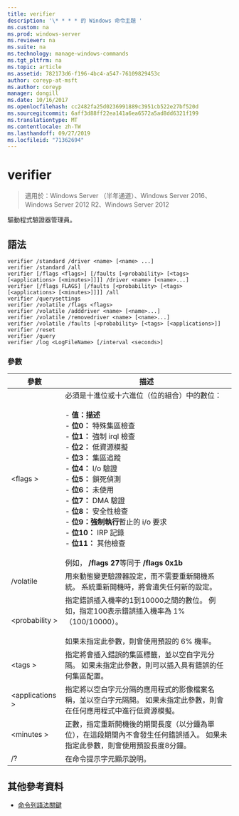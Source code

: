 ```yaml
---
title: verifier
description: '\* * * * 的 Windows 命令主題 '
ms.custom: na
ms.prod: windows-server
ms.reviewer: na
ms.suite: na
ms.technology: manage-windows-commands
ms.tgt_pltfrm: na
ms.topic: article
ms.assetid: 782173d6-f196-4bc4-a547-76109829453c
author: coreyp-at-msft
ms.author: coreyp
manager: dongill
ms.date: 10/16/2017
ms.openlocfilehash: cc2482fa25d0236991889c3951cb522e27bf520d
ms.sourcegitcommit: 6aff3d88ff22ea141a6ea6572a5ad8dd6321f199
ms.translationtype: MT
ms.contentlocale: zh-TW
ms.lasthandoff: 09/27/2019
ms.locfileid: "71362694"
---
```

# <a name="verifier"></a>verifier

>適用於：Windows Server （半年通道）、Windows Server 2016、Windows Server 2012 R2、Windows Server 2012

驅動程式驗證器管理員。  

## <a name="syntax"></a>語法  
```  
verifier /standard /driver <name> [<name> ...]  
verifier /standard /all  
verifier [/flags <flags>] [/faults [<probability> [<tags> [<applications> [<minutes>]]]] /driver <name> [<name>...]  
verifier [/flags FLAGS] [/faults [<probability> [<tags> [<applications> [<minutes>]]]] /all  
verifier /querysettings  
verifier /volatile /flags <flags>  
verifier /volatile /adddriver <name> [<name>...]  
verifier /volatile /removedriver <name> [<name>...]  
verifier /volatile /faults [<probability> [<tags> [<applications>]]  
verifier /reset  
verifier /query  
verifier /log <LogFileName> [/interval <seconds>]  
```  
### <a name="parameters"></a>參數  
|參數|描述|  
|-------|--------|  
|\<flags >|必須是十進位或十六進位（位的組合）中的數位：<br /><br />-   **值：描述**<br />-   **位0：** 特殊集區檢查<br />-   **位1：** 強制 irql 檢查<br />-   **位2：** 低資源模擬<br />-   **位3：** 集區追蹤<br />-   **位4：** I/o 驗證<br />-   **位5：** 鎖死偵測<br />-   **位6：** 未使用<br />-   **位7：** DMA 驗證<br />-   **位8：** 安全性檢查<br />-   **位9：強制執行**暫止的 i/o 要求<br />-   **位10：** IRP 記錄<br />-   **位11：** 其他檢查<br /><br />例如， **/flags 27**等同于 **/flags 0x1b**|  
|/volatile|用來動態變更驗證器設定，而不需要重新開機系統。 系統重新開機時，將會遺失任何新的設定。|  
|\<probability >|指定錯誤插入機率的1到10000之間的數位。 例如，指定100表示錯誤插入機率為 1% （100/10000）。<br /><br />如果未指定此參數，則會使用預設的 6% 機率。|  
|\<tags >|指定將會插入錯誤的集區標籤，並以空白字元分隔。 如果未指定此參數，則可以插入具有錯誤的任何集區配置。|  
|\<applications >|指定將以空白字元分隔的應用程式的影像檔案名稱，並以空白字元隔開。 如果未指定此參數，則會在任何應用程式中進行低資源模擬。|  
|\<minutes >|正數，指定重新開機後的期間長度（以分鐘為單位），在這段期間內不會發生任何錯誤插入。 如果未指定此參數，則會使用預設長度8分鐘。|  
|/?|在命令提示字元顯示說明。|  

## <a name="additional-references"></a>其他參考資料  
-   [命令列語法關鍵](command-line-syntax-key.md)  